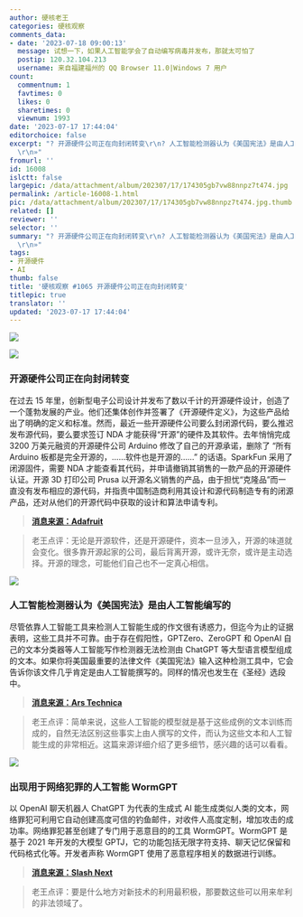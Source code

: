 ```yaml
---
author: 硬核老王
categories: 硬核观察
comments_data:
- date: '2023-07-18 09:00:13'
  message: 试想一下，如果人工智能学会了自动编写病毒并发布，那就太可怕了
  postip: 120.32.104.213
  username: 来自福建福州的 QQ Browser 11.0|Windows 7 用户
count:
  commentnum: 1
  favtimes: 0
  likes: 0
  sharetimes: 0
  viewnum: 1993
date: '2023-07-17 17:44:04'
editorchoice: false
excerpt: "? 开源硬件公司正在向封闭转变\r\n? 人工智能检测器认为《美国宪法》是由人工智能编写的\r\n? 出现用于网络犯罪的人工智能 WormGPT\r\n»
  \r\n»"
fromurl: ''
id: 16008
islctt: false
largepic: /data/attachment/album/202307/17/174305gb7vw88nnpz7t474.jpg
permalink: /article-16008-1.html
pic: /data/attachment/album/202307/17/174305gb7vw88nnpz7t474.jpg.thumb.jpg
related: []
reviewer: ''
selector: ''
summary: "? 开源硬件公司正在向封闭转变\r\n? 人工智能检测器认为《美国宪法》是由人工智能编写的\r\n? 出现用于网络犯罪的人工智能 WormGPT\r\n»
  \r\n»"
tags:
- 开源硬件
- AI
thumb: false
title: '硬核观察 #1065 开源硬件公司正在向封闭转变'
titlepic: true
translator: ''
updated: '2023-07-17 17:44:04'
---
```


![](/data/attachment/album/202307/17/174305gb7vw88nnpz7t474.jpg)


![](/data/attachment/album/202307/17/174315w9nlvt9nw8v1k893.jpg)


### 开源硬件公司正在向封闭转变


在过去 15 年里，创新型电子公司设计并发布了数以千计的开源硬件设计，创造了一个蓬勃发展的产业。他们还集体创作并签署了《开源硬件定义》，为这些产品给出了明确的定义和标准。然而，最近一些开源硬件公司要么封闭源代码，要么推迟发布源代码，要么要求签订 NDA 才能获得“开源”的硬件及其软件。去年悄悄完成 3200 万美元融资的开源硬件公司 Arduino 修改了自己的开源承诺，删除了 “所有 Arduino 板都是完全开源的，……软件也是开源的……” 的话语。SparkFun 采用了闭源固件，需要 NDA 才能查看其代码，并申请撤销其销售的一款产品的开源硬件认证。开源 3D 打印公司 Prusa 以开源名义销售的产品，由于担忧“克隆品”而一直没有发布相应的源代码，并指责中国制造商利用其设计和源代码制造专有的闭源产品，还对从他们的开源代码中获取的设计和算法申请专利。



> 
> **[消息来源：Adafruit](https://blog.adafruit.com/2023/07/12/when-open-becomes-opaque-the-changing-face-of-open-source-hardware-companies/)**
> 
> 
> 



> 
> 老王点评：无论是开源软件，还是开源硬件，资本一旦涉入，开源的味道就会变化。很多靠开源起家的公司，最后背离开源，或许无奈，或许是主动选择。开源的理念，可能他们自己也不一定真心相信。
> 
> 
> 


![](/data/attachment/album/202307/17/174329lfzfnib8ban50vpf.jpg)


### 人工智能检测器认为《美国宪法》是由人工智能编写的


尽管依靠人工智能工具来检测人工智能生成的作文很有诱惑力，但迄今为止的证据表明，这些工具并不可靠。由于存在假阳性，GPTZero、ZeroGPT 和 OpenAI 自己的文本分类器等人工智能写作检测器无法检测由 ChatGPT 等大型语言模型组成的文本。如果你将美国最重要的法律文件《美国宪法》输入这种检测工具中，它会告诉你该文件几乎肯定是由人工智能撰写的。同样的情况也发生在《圣经》选段中。



> 
> **[消息来源：Ars Technica](https://arstechnica.com/information-technology/2023/07/why-ai-detectors-think-the-us-constitution-was-written-by-ai/)**
> 
> 
> 



> 
> 老王点评：简单来说，这些人工智能的模型就是基于这些成例的文本训练而成的，自然无法区别这些事实上由人撰写的文件，而认为这些文本和人工智能生成的非常相近。这篇来源详细介绍了更多细节，感兴趣的话可以看看。
> 
> 
> 


![](/data/attachment/album/202307/17/174346gg8gg5tg55z08ew0.jpg)


### 出现用于网络犯罪的人工智能 WormGPT


以 OpenAI 聊天机器人 ChatGPT 为代表的生成式 AI 能生成类似人类的文本，网络罪犯可利用它自动创建高度可信的钓鱼邮件，对收件人高度定制，增加攻击的成功率。网络罪犯甚至创建了专门用于恶意目的的工具 WormGPT。WormGPT 是基于 2021 年开发的大模型 GPTJ，它的功能包括无限字符支持、聊天记忆保留和代码格式化等。开发者声称 WormGPT 使用了恶意程序相关的数据进行训练。



> 
> **[消息来源：Slash Next](https://slashnext.com/blog/wormgpt-the-generative-ai-tool-cybercriminals-are-using-to-launch-business-email-compromise-attacks/)**
> 
> 
> 



> 
> 老王点评：要是什么地方对新技术的利用最积极，那要数这些可以用来牟利的非法领域了。
> 
> 
>